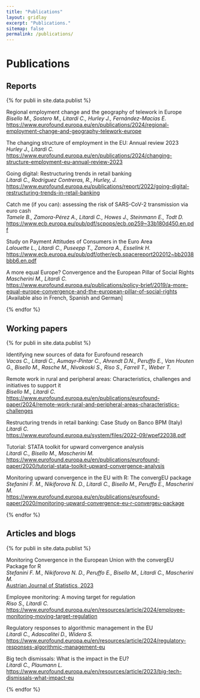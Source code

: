 ```yaml
---
title: "Publications"
layout: gridlay
excerpt: "Publications."
sitemap: false
permalink: /publications/
---
```



# Publications

## Reports
{% for publi in site.data.publist %}

  Regional employment change and the geography of telework in Europe <br />
  <em>Bisello M., Sostero M., Litardi C., Hurley J., Fernández-Macías E.</em><br />
  <a href="https://www.eurofound.europa.eu/en/publications/2024/regional-employment-change-and-geography-telework-europe">https://www.eurofound.europa.eu/en/publications/2024/regional-employment-change-and-geography-telework-europe</a>

  The changing structure of employment in the EU: Annual review 2023 <br />
  <em>Hurley J., Litardi C.</em><br />
  <a href="https://www.eurofound.europa.eu/en/publications/2024/changing-structure-employment-eu-annual-review-2023">https://www.eurofound.europa.eu/en/publications/2024/changing-structure-employment-eu-annual-review-2023</a>

  Going digital: Restructuring trends in retail banking <br />
  <em>Litardi C., Rodriguez Contreras, R., Hurley, J.</em><br />
  <a href="https://www.eurofound.europa.eu/publications/report/2022/going-digital-restructuring-trends-in-retail-banking">https://www.eurofound.europa.eu/publications/report/2022/going-digital-restructuring-trends-in-retail-banking</a>

  Catch me (if you can): assessing the risk of SARS-CoV-2 transmission via euro cash <br />
  <em>Tamele B., Zamora-Pérez A., Litardi C., Howes J., Steinmann E., Todt D.</em><br />
  <a href="https://www.ecb.europa.eu/pub/pdf/scpops/ecb.op259~33b180d450.en.pdf">https://www.ecb.europa.eu/pub/pdf/scpops/ecb.op259~33b180d450.en.pdf</a>

  Study on Payment Attitudes of Consumers in the Euro Area <br />
  <em>Lalouette L., Litardi C., Puseepp T., Zamora A., Esselink H.</em><br />
  <a href="https://www.ecb.europa.eu/pub/pdf/other/ecb.spacereport202012~bb2038bbb6.en.pdf">https://www.ecb.europa.eu/pub/pdf/other/ecb.spacereport202012~bb2038bbb6.en.pdf</a>

  A more equal Europe? Convergence and the European Pillar of Social Rights <br />
  <em>Mascherini M., Litardi C.</em><br />
  <a href="https://www.eurofound.europa.eu/publications/policy-brief/2019/a-more-equal-europe-convergence-and-the-european-pillar-of-social-rights">https://www.eurofound.europa.eu/publications/policy-brief/2019/a-more-equal-europe-convergence-and-the-european-pillar-of-social-rights</a> [Available also in French, Spanish and German]

{% endfor %}

## Working papers

{% for publi in site.data.publist %}

  Identifying new sources of data for Eurofound research <br />
  <em>Vacas C., Litardi C., Aumayr-Pintar C., Ahrendt D.N., Peruffo E., Van Houten G., Bisello M., Rasche M., Nivakoski S., Riso S., Farrell T., Weber T.</em><br />

  Remote work in rural and peripheral areas: Characteristics, challenges and initiatives to support it <br />
  <em>Bisello M., Litardi C.</em><br />
  <a href="https://www.eurofound.europa.eu/en/publications/eurofound-paper/2024/remote-workrural-and-peripheral-areas-characteristics-challenges">https://www.eurofound.europa.eu/en/publications/eurofound-paper/2024/remote-work-rural-and-peripheral-areas-characteristics-challenges</a>

  Restructuring trends in retail banking: Case Study on Banco BPM (Italy) <br />
  <em>Litardi C.</em><br />
  <a href="https://www.eurofound.europa.eu/system/files/2022-09/wpef22038.pdf">https://www.eurofound.europa.eu/system/files/2022-09/wpef22038.pdf</a>

  Tutorial: STATA toolkit for upward convergence analysis <br />
  <em>Litardi C., Bisello M., Mascherini M.</em><br />
  <a href="https://www.eurofound.europa.eu/en/publications/eurofound-paper/2020/tutorial-stata-toolkit-upward-convergence-analysis">https://www.eurofound.europa.eu/en/publications/eurofound-paper/2020/tutorial-stata-toolkit-upward-convergence-analysis</a>

  Monitoring upward convergence in the EU with R: The convergEU package <br />
  <em>Stefanini F. M., Nikiforova N. D., Litardi C., Bisello M., Peruffo E., Mascherini M.</em><br />
  <a href="https://www.eurofound.europa.eu/en/publications/eurofound-paper/2020/monitoring-upward-convergence-eu-r-convergeu-package">https://www.eurofound.europa.eu/en/publications/eurofound-paper/2020/monitoring-upward-convergence-eu-r-convergeu-package</a>

{% endfor %}

## Articles and blogs

{% for publi in site.data.publist %}

  Monitoring Convergence in the European Union with the convergEU Package for R <br />
  <em>Stefanini F. M., Nikiforova N. D., Peruffo E., Bisello M., Litardi C., Mascherini M.</em><br />
  <a href="https://www.ajs.or.at/index.php/ajs/article/view/1468">Austrian Journal of Statistics, 2023</a>

  Employee monitoring: A moving target for regulation <br />
  <em>Riso S., Litardi C.</em><br />
  <a href="https://www.eurofound.europa.eu/en/resources/article/2024/employee-monitoring-moving-target-regulation">https://www.eurofound.europa.eu/en/resources/article/2024/employee-monitoring-moving-target-regulation</a>

  Regulatory responses to algorithmic management in the EU <br />
  <em>Litardi C., Adascalitei D., Widera S.</em><br />
  <a href="https://www.eurofound.europa.eu/en/resources/article/2024/regulatory-responses-algorithmic-management-eu">https://www.eurofound.europa.eu/en/resources/article/2024/regulatory-responses-algorithmic-management-eu</a>

  Big tech dismissals: What is the impact in the EU? <br />
  <em>Litardi C., Plaumann L.</em><br />
  <a href="https://www.eurofound.europa.eu/en/resources/article/2023/big-tech-dismissals-what-impact-eu">https://www.eurofound.europa.eu/en/resources/article/2023/big-tech-dismissals-what-impact-eu</a>

{% endfor %}

